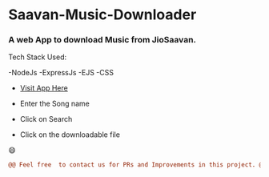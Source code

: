# Saavan-Music-Downloader

### **A web App to download Music from JioSaavan.**

Tech Stack Used:

-NodeJs
-ExpressJs
-EJS
-CSS


- [Visit App Here](https://saavandl.herokuapp.com/)

- Enter the Song name

- Click on Search 

- Click on the downloadable file


😄
```diff
@@ Feel free  to contact us for PRs and Improvements in this project. @@ 
